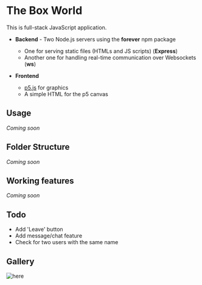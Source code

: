 # The Box World

This is full-stack JavaScript application.

* **Backend** - Two Node.js servers using the **forever** npm package
  * One for serving static files (HTMLs and JS scripts) (**Express**)
  * Another one for handling real-time communication over Websockets (**ws**)

* **Frontend**
  * [p5.js](https://p5js.org/) for graphics
  * A simple HTML for the p5 canvas

## Usage

_Coming soon_

## Folder Structure

_Coming soon_

## Working features

_Coming soon_

## Todo

* Add 'Leave' button
* Add message/chat feature
* Check for two users with the same name
 
## Gallery

![here](https://media.discordapp.net/attachments/760252264723644426/831382969770967110/unknown.png?width=650&height=550)

